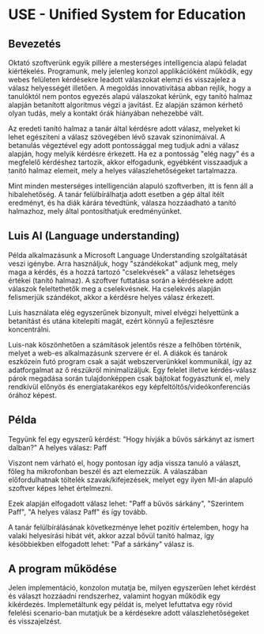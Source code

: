 # USE - Unified System for Education

## Bevezetés

Oktató szoftverünk egyik pillére a mesterséges intelligencia alapú feladat kiértékelés. Programunk, mely jelenleg konzol applikációként működik, egy webes felületen kérdésekre leadott válaszokat elemzi és visszajelez a válasz helyességét illetően.
A megoldás innovativitása abban rejlik, hogy a tanulóktól nem pontos egyezés alapú válaszokat kérünk, egy tanító halmaz alapján betanított algoritmus végzi a javítást. Ez alapján számon kérhető olyan tudás, mely a kontakt órák hiányában nehezebbé vált.

Az eredeti tanító halmaz a tanár által kérdésre adott válasz, melyeket ki lehet egészíteni a válasz szövegében lévő szavak szinonímáival. A betanulás végeztével egy adott pontossággal meg tudjuk adni a válasz alapján, hogy melyik kérdésre érkezett. Ha ez a pontosság "elég nagy" és a megfelelő kérdéshez tartozik, akkor elfogadunk, egyébként visszaadjuk a tanító halmaz elemeit, mely a helyes válaszlehetőségeket tartalmazza.

Mint minden mesterséges intelligencián alapuló szoftverben, itt is fenn áll a hibalehetőség. A tanár felülbírálhatja adott esetben a gép által ítélt eredményt, és ha diák kárára tévedtünk, válasza hozzáadható a tanító halmazhoz, mely által pontosíthatjuk eredményünket.

## Luis AI (Language understanding)

Példa alkalmazásunk a Microsoft Language Understanding szolgáltatását veszi igénybe. Arra használjuk, hogy "szándékokat" adjunk meg, mely maga a kérdés, és a hozzá tartozó "cselekvések" a válasz lehetséges értékei (tanító halmaz). A szoftver futtatása során a kérdésekre adott válaszok feleltethetők meg a cselekvésnek. Ha cselekvés alapján felismerjük szándékot, akkor a kérdésre helyes válasz érkezett.

Luis használata elég egyszerűnek bizonyult, mivel elvégzi helyettünk a betanítást és utána kitelepíti magát, ezért könnyű a fejlesztésre koncentrálni.

Luis-nak köszönhetően a számítások jelentős része a felhőben történik, melyet a web-es alkalmazásunk szervere ér el. A diákok és tanárok eszközein futó program csak a saját webszerverünkkel kommunikál, így az adatforgalmat az ő részükröl minimalizáljuk. Egy felelet illetve kérdés-válasz párok megadása során tulajdonképpen csak bájtokat fogyasztunk el, mely rendkívül előnyös és energiatakarékos egy képfeltöltős/videókonferenciás órához képest.

## Példa

Tegyünk fel egy egyszerű kérdést: "Hogy hívják a bűvös sárkányt az ismert dalban?"
A helyes válasz: Paff

Viszont nem várható el, hogy pontosan így adja vissza tanuló a választ, főleg ha mikrofonban beszél és azt elemezzük. A válaszában előfordulhatnak töltelék szavak/kifejezések, melyet egy ilyen MI-án alapuló szoftver képes lehet értelmezni.

Ezek alapján elfogadott válasz lehet: "Paff a bűvös sárkány", "Szerintem Paff", "A helyes válasz Paff" és így tovább.

A tanár felülbírálásának következménye lehet pozitív értelemben, hogy ha valaki helyesírási hibát vét, akkor azzal bővül tanító halmaz, így késöbbiekben elfogadott lehet: "Paf a sárkány" válasz is.

## A program működése

Jelen implementáció, konzolon mutatja be, milyen egyszerűen lehet kérdést és választ hozzáadni rendszerhez, valamint hogyan működik egy kikérdezés. Implemetáltunk egy példát is, melyet lefuttatva egy rövid felelési scenario-ban mutatjuk be a kérdésekre adott válaszlehetőségeket és visszajelzést.
